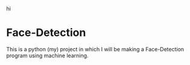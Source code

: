 hi
# Face-Detection
This is a python (my) project in which I will be making a Face-Detection program using machine learning.

